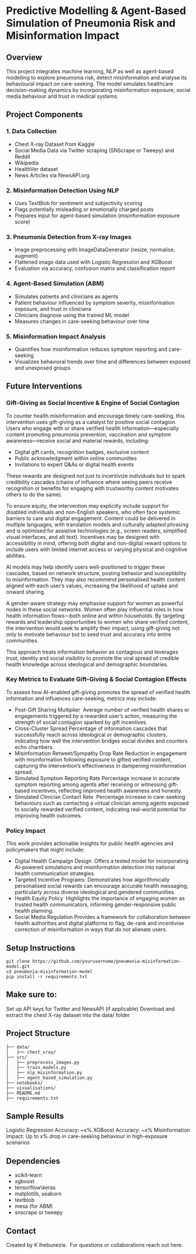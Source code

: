 # Predictive Modelling & Agent-Based Simulation of Pneumonia Risk and Misinformation Impact

## Overview
This project integrates machine learning, NLP as well as agent-based modelling to explore pneumonia risk, detect misinformation and analyse its behavioural impact on care-seeking. The model simulates healthcare decision-making dynamics by incorporating misinformation exposure, social media behaviour and trust in medical systems.

## Project Components

### 1. Data Collection
* Chest X-ray Dataset from Kaggle
* Social Media Data via Twitter scraping (SNScrape or Tweepy) and Reddit
* Wikipedia
* HealthVer dataset
* News Articles via NewsAPI.org

### 2. Misinformation Detection Using NLP
* Uses TextBlob for sentiment and subjectivity scoring
* Flags potentially misleading or emotionally charged posts
* Prepares input for agent-based simulation (misinformation exposure score)

### 3. Pneumonia Detection from X-ray Images
* Image preprocessing with ImageDataGenerator (resize, normalise, augment)
* Flattened image data used with Logistic Regression and XGBoost
* Evaluation via accuracy, confusion matrix and classification report

### 4. Agent-Based Simulation (ABM)
* Simulates patients and clinicians as agents
* Patient behaviour influenced by symptom severity, misinformation exposure, and trust in clinicians
* Clinicians diagnose using the trained ML model
* Measures changes in care-seeking behaviour over time

### 5. Misinformation Impact Analysis
* Quantifies how misinformation reduces symptom reporting and care-seeking
* Visualizes behavioral trends over time and differences between exposed and unexposed groups

## Future Interventions
### Gift-Giving as Social Incentive & Engine of Social Contagion
To counter health misinformation and encourage timely care-seeking, this intervention uses gift-giving as a catalyst for positive social contagion. Users who engage with or share verified health information—especially content promoting pneumonia prevention, vaccination and symptom awareness—receive social and material rewards, including:

* Digital gift cards, recognition badges, exclusive content
* Public acknowledgment within online communities
* Invitations to expert Q&As or digital health events

These rewards are designed not just to incentivize individuals but to spark credibility cascades (chains of influence where seeing peers receive recognition or benefits for engaging with trustworthy content motivates others to do the same).

To ensure equity, the intervention may explicitly include support for disabled individuals and non-English speakers, who often face systemic barriers to care and digital engagement. Content could be delivered in multiple languages, with translation models and culturally adapted phrasing and is optimised for assistive technologies (e.g., screen readers, simplified visual interfaces, and alt text). Incentives may be designed with accessibility in mind, offering both digital and non-digital reward options to include users with limited internet access or varying physical and cognitive abilities.

AI models may help identify users well-positioned to trigger these cascades, based on network structure, posting behavior and susceptibility to misinformation. They may also recommend personalised health content aligned with each user’s values, increasing the likelihood of uptake and onward sharing.

A gender-aware strategy may emphasise support for women as powerful nodes in these social networks. Women often play influential roles in how health information flows—both online and within households. By targeting rewards and leadership opportunities to women who share verified content, the intervention would seek to amplify their impact, using gift-giving not only to motivate behaviour but to seed trust and accuracy into entire communities.

This approach treats information behavior as contagious and leverages trust, identity and social visibility to promote the viral spread of credible health knowledge across ideological and demographic boundaries.

### Key Metrics to Evaluate Gift-Giving & Social Contagion Effects
To assess how AI-enabled gift-giving promotes the spread of verified health information and influences care-seeking, metrics may include:

* Post-Gift Sharing Multiplier
   Average number of verified health shares or engagements triggered by a rewarded user’s action, measuring the strength of social contagion sparked by gift incentives.
* Cross-Cluster Spread
  Percentage of information cascades that successfully reach across ideological or demographic clusters, indicating how well the intervention bridges social divides and counters echo chambers.
* Misinformation Retweet/Sympathy Drop Rate
  Reduction in engagement with misinformation following exposure to gifted verified content, capturing the intervention’s effectiveness in dampening misinformation spread.
* Simulated Symptom Reporting Rate
  Percentage increase in accurate symptom reporting among agents after receiving or witnessing gift-based incentives, reflecting improved health awareness and honesty.
* Simulated Clinician Contact Rate
   Percentage increase in care-seeking behaviours such as contacting a virtual clinician among agents exposed to socially rewarded verified content, indicating real-world potential for improving health outcomes.

### Policy Impact
This work provides actionable insights for public health agencies and policymakers that might include:

* Digital Health Campaign Design
   Offers a tested model for incorporating AI-powered simulations and misinformation detection into national health communication strategies.
* Targeted Incentive Programs:
  Demonstrates how algorithmically personalised social rewards can encourage accurate health messaging, particularly across diverse ideological and gendered communities.
* Health Equity Policy
   Highlights the importance of engaging women as trusted health communicators, informing gender-responsive public health planning.
* Social Media Regulation
  Provides a framework for collaboration between health authorities and digital platforms to flag, de-rank and incentivise correction of misinformation in ways that do not alienate users.

## Setup Instructions
```plaintext
git clone https://github.com/yourusername/pneumonia-misinformation-model.git
cd pneumonia-misinformation-model
pip install -r requirements.txt
```
## Make sure to:
Set up API keys for Twitter and NewsAPI (if applicable)
Download and extract the chest X-ray dataset into the data/ folder

## Project Structure
```plaintext
├── data/
│   ├── chest_xray/
├── src/
│   ├── preprocess_images.py
│   ├── train_models.py
│   ├── nlp_misinformation.py
│   ├── agent_based_simulation.py
├── notebooks/
├── visualisations/
├── README.md
├── requirements.txt
```
## Sample Results
Logistic Regression Accuracy: ~x%
XGBoost Accuracy: ~x%
Misinformation Impact: Up to x% drop in care-seeking behaviour in high-exposure scenarios

## Dependencies
* scikit-learn
* xgboost
* tensorflow\keras
* matplotlib, seaborn
* textblob
* mesa (for ABM)
* snscrape or tweepy

## Contact
Created by K Ihebunezie.  For questions or collaborations reach out here.
